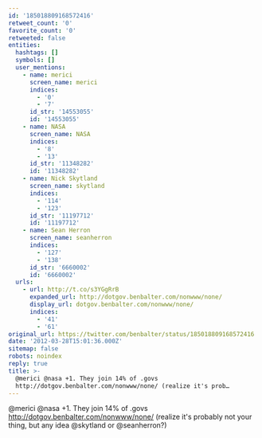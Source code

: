 ```yaml
---
id: '185018809168572416'
retweet_count: '0'
favorite_count: '0'
retweeted: false
entities:
  hashtags: []
  symbols: []
  user_mentions:
    - name: merici
      screen_name: merici
      indices:
        - '0'
        - '7'
      id_str: '14553055'
      id: '14553055'
    - name: NASA
      screen_name: NASA
      indices:
        - '8'
        - '13'
      id_str: '11348282'
      id: '11348282'
    - name: Nick Skytland
      screen_name: skytland
      indices:
        - '114'
        - '123'
      id_str: '11197712'
      id: '11197712'
    - name: Sean Herron
      screen_name: seanherron
      indices:
        - '127'
        - '138'
      id_str: '6660002'
      id: '6660002'
  urls:
    - url: http://t.co/s3YGgRrB
      expanded_url: http://dotgov.benbalter.com/nonwww/none/
      display_url: dotgov.benbalter.com/nonwww/none/
      indices:
        - '41'
        - '61'
original_url: https://twitter.com/benbalter/status/185018809168572416
date: '2012-03-28T15:01:36.000Z'
sitemap: false
robots: noindex
reply: true
title: >-
  @merici @nasa +1. They join 14% of .govs
  http://dotgov.benbalter.com/nonwww/none/ (realize it's prob…
---
```


@merici @nasa +1. They join 14% of .govs http://dotgov.benbalter.com/nonwww/none/ (realize it's probably not your thing, but any idea @skytland or @seanherron?)